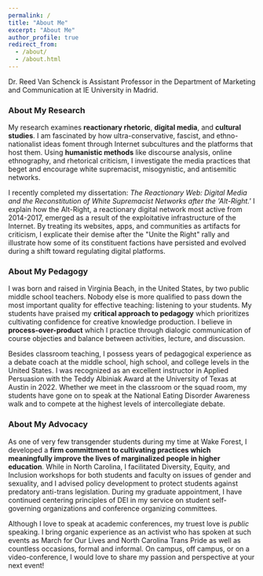 ```yaml
---
permalink: /
title: "About Me"
excerpt: "About Me"
author_profile: true
redirect_from: 
  - /about/
  - /about.html
---
```


Dr. Reed Van Schenck is Assistant Professor in the Department of Marketing and Communication at IE University in Madrid. 

### About My Research ###

My research examines **reactionary rhetoric**, **digital media**, and **cultural studies**. I am fascinated by how ultra-conservative, fascist, and ethno-nationalist ideas foment through Internet subcultures and the platforms that host them. Using **humanistic methods** like discourse analysis, online ethnography, and rhetorical criticism, I investigate the media practices that beget and encourage white supremacist, misogynistic, and antisemitic networks.

I recently completed my dissertation:  _The Reactionary Web: Digital Media and the Reconstitution of White Supremacist Networks after the 'Alt-Right.'_ I explain how the Alt-Right, a reactionary digital network most active from 2014-2017, emerged as a result of the exploitative infrastructure of the Internet. By treating its websites, apps, and communities as artifacts for criticism, I explicate their demise after the "Unite the Right" rally and illustrate how some of its constituent factions have persisted and evolved during a shift toward regulating digital platforms.

### About My Pedagogy ###

I was born and raised in Virginia Beach, in the United States, by two public middle school teachers. Nobody else is more qualified to pass down the most important quality for effective teaching: listening to your students. My students have praised my **critical approach to pedagogy** which prioritizes cultivating confidence for creative knowledge production. I believe in **process-over-product** which I practice through dialogic communication of course objecties and balance between activities, lecture, and discussion.

Besides classroom teaching, I possess years of pedagogical experience as a debate coach at the middle school, high school, and college levels in the United States. I was recognized as an excellent instructor in Applied Persuasion with the Teddy Albiniak Award at the University of Texas at Austin in 2022. Whether we meet in the classroom or the squad room, my students have gone on to speak at the National Eating Disorder Awareness walk and to compete at the highest levels of intercollegiate debate. 

### About My Advocacy ###

As one of very few transgender students during my time at Wake Forest, I developed a **firm committment to cultivating practices which meaningfully improve the lives of marginalized people in higher education**. While in North Carolina, I facilitated Diversity, Equity, and Inclusion workshops for both students and faculty on issues of gender and sexuality, and I advised policy development to protect students against predatory anti-trans legislation. During my graduate appointment, I have continued centering principles of DEI in my service on student self-governing organizations and conference organizing committees. 

Although I love to speak at academic conferences, my truest love is _public_ speaking. I bring organic experience as an activist who has spoken at such events as March for Our Lives and North Carolina Trans Pride as well as countless occasions, formal and informal. On campus, off campus, or on a video-conference, I would love to share my passion and perspective at your next event! 
